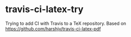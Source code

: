 # travis-ci-latex-try
Trying to add CI with Travis to a TeX repository. Based on https://github.com/harshjv/travis-ci-latex-pdf
